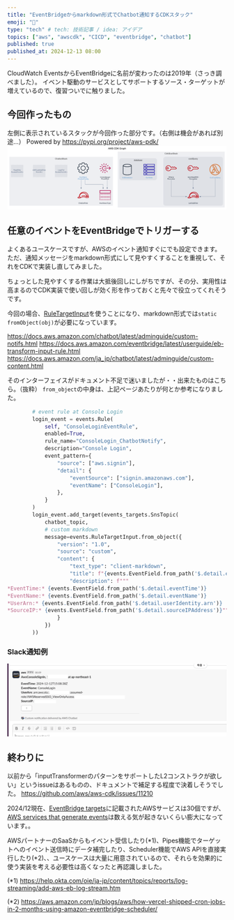 ```yaml
---
title: "EventBridgeからmarkdown形式でChatbot通知するCDKスタック"
emoji: "🐙"
type: "tech" # tech: 技術記事 / idea: アイデア
topics: ["aws", "awscdk", "CICD", "eventbridge", "chatbot"]
published: true
published_at: 2024-12-13 08:00
---
```


CloudWatch EventsからEventBridgeに名前が変わったのは2019年（さっき調べました）。
イベント駆動のサービスとしてサポートするソース・ターゲットが増えているので、復習ついでに触りました。

## 今回作ったもの
左側に表示されているスタックが今回作った部分です。（右側は機会があれば別途...）
Powered by https://pypi.org/project/aws-pdk/
![](/images/cdk_graph_noFilter.png)


## 任意のイベントをEventBridgeでトリガーする
よくあるユースケースですが、AWSのイベント通知すぐにでも設定できます。
ただ、通知メッセージをmarkdown形式にして見やすくすることを重視して、それをCDKで実装し直してみました。

ちょっとした見やすくする作業は大抵後回しにしがちですが、その分、実用性は高まるのでCDK実装で使い回しが効く形を作っておくと先々で役立ってくれそうです。

今回の場合、[RuleTargetInput](https://docs.aws.amazon.com/cdk/api/v2/docs/aws-cdk-lib.aws_events.RuleTargetInput.html)を使うことになり、markdown形式では`static fromObject(obj)`が必要になっています。

https://docs.aws.amazon.com/chatbot/latest/adminguide/custom-notifs.html
https://docs.aws.amazon.com/eventbridge/latest/userguide/eb-transform-input-rule.html
https://docs.aws.amazon.com/ja_jp/chatbot/latest/adminguide/custom-content.html

そのインターフェイスがドキュメント不足で迷いましたが・・出来たものはこちら。（抜粋）
`from_object`の中身は、上記ページあたりが何とか参考になりました。

```python
        # event rule at Console Login
        login_event = events.Rule(
            self, "ConsoleLoginEventRule",
            enabled=True,
            rule_name="ConsoleLogin_ChatbotNotify",
            description="Console Login",
            event_pattern={
                "source": ["aws.signin"],
                "detail": {
                    "eventSource": ["signin.amazonaws.com"],
                    "eventName": ["ConsoleLogin"],
                },
            }
        )
        login_event.add_target(events_targets.SnsTopic(
            chatbot_topic,
            # custom markdown
            message=events.RuleTargetInput.from_object({
                "version": "1.0",
                "source": "custom",
                "content": {
                    "text_type": "client-markdown",
                    "title": f"{events.EventField.from_path('$.detail.eventType')}, {account_id} at {events.EventField.from_path('$.detail.awsRegion')}",
                    "description": f"""
*EventTime:* {events.EventField.from_path('$.detail.eventTime')}
*EventName:* {events.EventField.from_path('$.detail.eventName')}
*UserArn:* {events.EventField.from_path('$.detail.userIdentity.arn')}
*SourceIP:* {events.EventField.from_path('$.detail.sourceIPAddress')}""",
                }
            })
        ))
```

### Slack通知例
![](/images/events_chatbot.png)


## 終わりに
以前から「inputTransformerのパターンをサポートしたL2コンストラクが欲しい」というissueはあるものの、ドキュメントで補足する程度で決着しそうでした。
https://github.com/aws/aws-cdk/issues/11210

2024/12現在、[EventBridge targets](https://docs.aws.amazon.com/eventbridge/latest/userguide/eb-targets.html)に記載されたAWSサービスは30個ですが、[AWS services that generate events](https://docs.aws.amazon.com/eventbridge/latest/userguide/eb-service-event-list.html)は数える気が起きないくらい膨大になっています。。

AWSパートナーのSaaSからもイベント受信したり(*1)、Pipes機能でターゲットへのイベント送信時にデータ補完したり、Scheduler機能でAWS APIを直接実行したり(*2)、、ユースケースは大量に用意されているので、それらを効果的に使う実装を考える必要性は高くなったと再認識しました。

(*1)
https://help.okta.com/oie/ja-jp/content/topics/reports/log-streaming/add-aws-eb-log-stream.htm

(*2)
https://aws.amazon.com/jp/blogs/aws/how-vercel-shipped-cron-jobs-in-2-months-using-amazon-eventbridge-scheduler/
